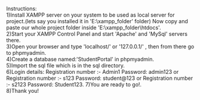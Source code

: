 Instructions:<br>
1)Install XAMPP server on your system to be used as local server for project.(lets say you installed it in 'E:\xampp_folder' folder) Now copy and paste our whole project folder inside 'E:\xampp_folder\htdocs'.<br>
2)Start your XAMPP Control Panel and start 'Apache' and 'MySql' servers there.<br>
3)Open your browser and type 'localhost/' or '127.0.0.1/' , then from there go to phpmyadmin.<br>
4)Create a database named:'StudentPortal' in phpmyadmin.<br>
5)Import the sql file which is in the sql directory.<br>
6)Login details: Registration number :- Admin1 Password: admin123 or Registration number :- s123 Password: student@123 or Registration number :- s2123 Password: Student123.
7)You are ready to go!.<br>
8)Thank you!

